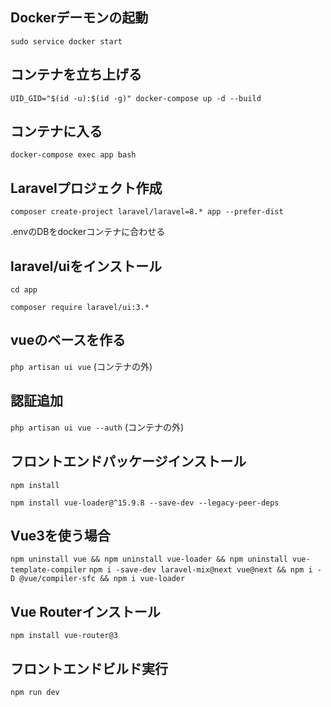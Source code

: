 ## Dockerデーモンの起動
`sudo service docker start`

## コンテナを立ち上げる
`UID_GID="$(id -u):$(id -g)" docker-compose up -d --build`

## コンテナに入る
`docker-compose exec app bash`

## Laravelプロジェクト作成
`composer create-project laravel/laravel=8.* app --prefer-dist`

.envのDBをdockerコンテナに合わせる

## laravel/uiをインストール
`cd app`

`composer require laravel/ui:3.*`

## vueのベースを作る
`php artisan ui vue`
(コンテナの外)

## 認証追加
`php artisan ui vue --auth`
(コンテナの外)

## フロントエンドパッケージインストール
`npm install`

`npm install vue-loader@^15.9.8 --save-dev --legacy-peer-deps`

## Vue3を使う場合
`npm uninstall vue && npm uninstall vue-loader && npm uninstall vue-template-compiler`
`npm i -save-dev laravel-mix@next vue@next && npm i -D @vue/compiler-sfc && npm i vue-loader`

## Vue Routerインストール
`npm install vue-router@3`

## フロントエンドビルド実行
`npm run dev`

